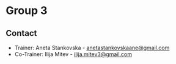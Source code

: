 # Group 3

## Contact

- Trainer: Aneta Stankovska - anetastankovskaane@gmail.com
- Co-Trainer: Ilija Mitev - ilija.mitev3@gmail.com
